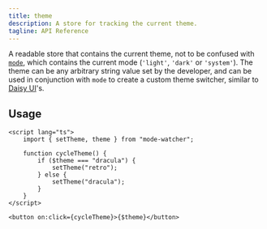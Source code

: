 ```yaml
---
title: theme
description: A store for tracking the current theme.
tagline: API Reference
---
```


A readable store that contains the current theme, not to be confused with [`mode`](/docs/api-reference/mode), which contains the current mode (`'light'`, `'dark'` or `'system'`). The theme can be any arbitrary string value set by the developer, and can be used in conjunction with `mode` to create a custom theme switcher, similar to [Daisy UI](https://daisyui.com)'s.

## Usage

```svelte
<script lang="ts">
	import { setTheme, theme } from "mode-watcher";

	function cycleTheme() {
		if ($theme === "dracula") {
			setTheme("retro");
		} else {
			setTheme("dracula");
		}
	}
</script>

<button on:click={cycleTheme}>{$theme}</button>
```
